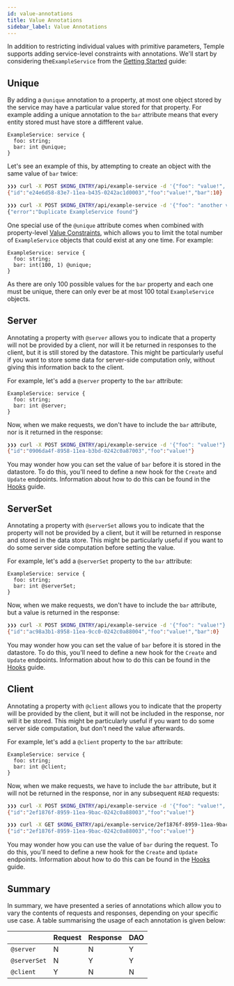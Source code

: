 ```yaml
---
id: value-annotations
title: Value Annotations 
sidebar_label: Value Annotations 
---
```


In addition to restricting individual values with primitive parameters, Temple supports adding service-level constraints with annotations.
We'll start by considering the`ExampleService` from the [Getting Started](getting-started) guide:

## Unique
By adding a `@unique` annotation to a property, at most one object stored by the service may have a particular value stored for that property.
For example adding a unique annotation to the `bar` attribute means that every entity stored must have store a diffferent value.

```
ExampleService: service {
  foo: string;
  bar: int @unique;
}
```

Let's see an example of this, by attempting to create an object with the same value of `bar` twice:
```bash
❯❯❯ curl -X POST $KONG_ENTRY/api/example-service -d '{"foo": "value!", "bar": 10}'
{"id":"e24e6d58-83e7-11ea-b435-0242ac1d0003","foo":"value!","bar":10}

❯❯❯ curl -X POST $KONG_ENTRY/api/example-service -d '{"foo": "another value!", "bar": 10}'
{"error":"Duplicate ExampleService found"}
```

One special use of the `@unique` attribute comes when combined with property-level [Value Constraints](value-constraints), which allows you to limit the total number of `ExampleService` objects that could exist at any one time.
For example:
```
ExampleService: service {
  foo: string;
  bar: int(100, 1) @unique;
}
```

As there are only 100 possible values for the `bar` property and each one must be unique, there can only ever be at most 100 total `ExampleService` objects.

## Server
Annotating a property with `@server` allows you to indicate that a property will not be provided by a client, nor will it be returned in responses to the client, but it is still stored by the datastore.
This might be particularly useful if you want to store some data for server-side computation only, without giving this information back to the client.

For example, let's add a `@server` property to the `bar` attribute:
```
ExampleService: service {
  foo: string;
  bar: int @server;
}
```

Now, when we make requests, we don't have to include the `bar` attribute, nor is it returned in the response:
```bash
❯❯❯ curl -X POST $KONG_ENTRY/api/example-service -d '{"foo": "value!"}'
{"id":"0906da4f-8958-11ea-b3bd-0242c0a87003","foo":"value!"}
```
You may wonder how you can set the value of `bar` before it is stored in the datastore.
To do this, you'll need to define a new hook for the `Create` and `Update` endpoints.
Information about how to do this can be found in the [Hooks](hooks) guide.

## ServerSet
Annotating a property with `@serverSet` allows you to indicate that the property will not be provided by a client, but it will be returned in response and stored in the data store.
This might be particularly useful if you want to do some server side computation before setting the value.

For example, let's add a `@serverSet` property to the `bar` attribute:
```
ExampleService: service {
  foo: string;
  bar: int @serverSet;
}
```

Now, when we make requests, we don't have to include the `bar` attribute, but a value is returned in the response:
```bash
❯❯❯ curl -X POST $KONG_ENTRY/api/example-service -d '{"foo": "value!"}'
{"id":"ac98a3b1-8958-11ea-9cc0-0242c0a88004","foo":"value!","bar":0}
```
You may wonder how you can set the value of `bar` before it is stored in the datastore.
To do this, you'll need to define a new hook for the `Create` and `Update` endpoints.
Information about how to do this can be found in the [Hooks](hooks) guide.

## Client
Annotating a property with `@client` allows you to indicate that the property will be provided by the client, but it will not be included in the response, nor will it be stored.
This might be particularly useful if you want to do some server side computation, but don't need the value afterwards.

For example, let's add a `@client` property to the `bar` attribute:
```
ExampleService: service {
  foo: string;
  bar: int @client;
}
```

Now, when we make requests, we have to include the `bar` attribute, but it will not be returned in the response, nor in any subsequent `READ` requests:
```bash
❯❯❯ curl -X POST $KONG_ENTRY/api/example-service -d '{"foo": "value!", "bar": 123}'
{"id":"2ef1876f-8959-11ea-9bac-0242c0a88003","foo":"value!"}

❯❯❯ curl -X GET $KONG_ENTRY/api/example-service/2ef1876f-8959-11ea-9bac-0242c0a88003
{"id":"2ef1876f-8959-11ea-9bac-0242c0a88003","foo":"value!"}
```

You may wonder how you can use the value of `bar` during the request.
To do this, you'll need to define a new hook for the `Create` and `Update` endpoints.
Information about how to do this can be found in the [Hooks](hooks) guide.


## Summary
In summary, we have presented a series of annotations which allow you to vary the contents of requests and responses, depending on your specific use case.
A table summarising the usage of each annotation is given below:

|              | Request | Response | DAO |
|--------------|---------|----------|-----|
| `@server`    | N       | N        | Y   |
| `@serverSet` | N       | Y        | Y   |
| `@client`    | Y       | N        | N   |
